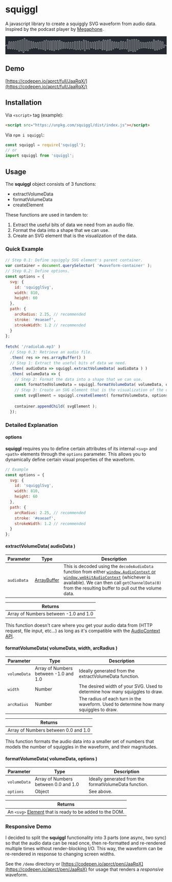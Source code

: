# squiggl
A javascript library to create a squiggly SVG waveform from audio data.
Inspired by the podcast player by [Megaphone](https://megaphone.fm/).

![Example waveform](./squiggl.png?raw=true "Example")

## Demo
[https://codepen.io/aprct/full/JaaRqX/](https://codepen.io/aprct/full/JaaRqX/)

## Installation

Via `<script>` tag (example):
```html
<script src="https://unpkg.com/squiggl/dist/index.js"></script>
```

Via `npm i squiggl`:
```js
const squiggl = require('squiggl');
// or
import squiggl from 'squiggl';
```

## Usage

The **squiggl** object consists of 3 functions:
* extractVolumeData
* formatVolumeData
* createElement

These functions are used in tandem to:
1. Extract the useful bits of data we need from an audio file.
2. Format the data into a shape that we can use.
3. Create an SVG element that is the visualization of the data.

### Quick Example
```js
// Step 0.1: Define squiggly SVG element's parent container.
var container = document.querySelector( '#waveform-container' );
// Step 0.2: Define options.
const options = {
  svg: {
    id: 'squigglSvg',
    width: 810,
    height: 60
  },
  path: {
    arcRadius: 2.25, // recommended
    stroke: '#eaeaef',
    strokeWidth: 1.2 // recommended
  }
};

fetch( '/radiolab.mp3' )
  // Step 0.3: Retrieve an audio file.
  .then( res => res.arrayBuffer() )
  // Step 1: Extract the useful bits of data we need.
  .then( audioData => squiggl.extractVolumeData( audioData ) )
  .then( volumeData => {
    // Step 2: Format the data into a shape that we can use.
    const formattedVolumeData = squiggl.formatVolumeData( volumeData, options.svg.width, options.path.arcRadius );
    // Step 3: Create an SVG element that is the visualization of the data.
    const svgElement = squiggl.createElement( formatVolumeData, options );

    container.appendChild( svgElement );
  });
```

### Detailed Explanation
#### options
**squiggl** requires you to define certain attributes of its internal `<svg>` and `<path>` elements through the `options` parameter. This allows you to dynamically define certain visual properties of the waveform.
```js
// Example
const options = {
  svg: {
    id: 'squigglSvg',
    width: 810,
    height: 60
  },
  path: {
    arcRadius: 2.25, // recommended
    stroke: '#eaeaef',
    strokeWidth: 1.2 // recommended
  }
};
```
#### extractVolumeData( audioData )
| Parameter | Type | Description |
| --- | --- | --- |
| `audioData` | [ArrayBuffer](https://developer.mozilla.org/en-US/docs/Web/JavaScript/Reference/Global_Objects/ArrayBuffer) | This is decoded using the `decodeAudioData` function from either [`window.AudioContext` or `window.webkitAudioContext`](https://developer.mozilla.org/en-US/docs/Web/API/AudioContext) (whichever is available). We can then call `getChannelData(0)` from the resulting buffer to pull out the volume data. |

| Returns |
| --- |
| Array of Numbers between -1.0 and 1.0 |

This function doesn't care where you get your audio data from (HTTP request, file input, etc...) as long as it's compatible with the [AudioContext API](https://developer.mozilla.org/en-US/docs/Web/API/AudioContext).

#### formatVolumeData( volumeData, width, arcRadius )
| Parameter | Type | Description |
| --- | --- | --- |
| `volumeData` | Array of Numbers between -1.0 and 1.0 | Ideally generated from the extractVolumeData function. |
| `width` | Number | The desired width of your SVG. Used to determine how many squiggles to draw. |
| `arcRadius` | Number | The radius of each turn in the waveform. Used to determine how many squiggles to draw. |

| Returns |
| --- |
| Array of Numbers between 0.0 and 1.0 |

This function formats the audio data into a smaller set of numbers that models the number of squiggles in the waveform, and their magnitudes.

#### formatVolumeData( volumeData, options )
| Parameter | Type | Description |
| --- | --- | --- |
| `volumeData` | Array of Numbers between 0.0 and 1.0 | Ideally generated from the formatVolumeData function. |
| `options` | Object | See above. |

| Returns |
| --- |
| An `<svg>` [Element](https://developer.mozilla.org/en-US/docs/Web/API/Element) that is ready to be added to the DOM. |

### Responsive Demo
I decided to split the **squiggl** functionality into 3 parts (one async, two sync) so that the audio data can be read once, then re-formatted and re-rendered multiple times without render-blocking I/O. This way, the waveform can be re-rendered in response to changing screen widths.

See the `/demo` directory or [https://codepen.io/aprct/pen/JaaRqX](https://codepen.io/aprct/pen/JaaRqX) for usage that renders a *responsive* waveform.
